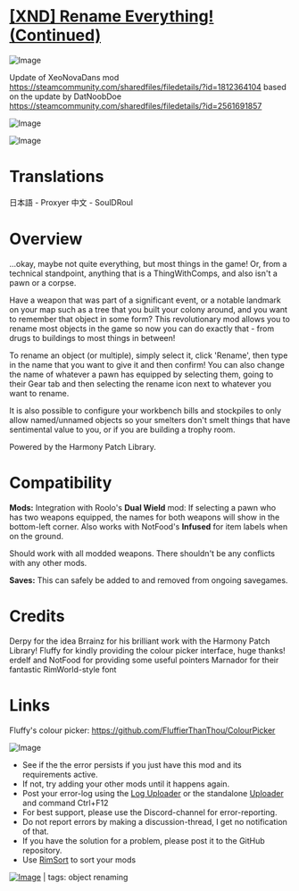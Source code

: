 # [[XND] Rename Everything! (Continued)](https://steamcommunity.com/sharedfiles/filedetails/?id=3424422876)

![Image](https://i.imgur.com/buuPQel.png)

Update of XeoNovaDans mod https://steamcommunity.com/sharedfiles/filedetails/?id=1812364104
based on the update by DatNoobDoe https://steamcommunity.com/sharedfiles/filedetails/?id=2561691857

![Image](https://i.imgur.com/pufA0kM.png)
	
![Image](https://i.imgur.com/Z4GOv8H.png)

# **Translations**

日本語 - Proxyer
中文 - SoulDRoul

# **Overview**

...okay, maybe not quite everything, but most things in the game! Or, from a technical standpoint, anything that is a ThingWithComps, and also isn't a pawn or a corpse.

Have a weapon that was part of a significant event, or a notable landmark on your map such as a tree that you built your colony around, and you want to remember that object in some form? This revolutionary mod allows you to rename most objects in the game so now you can do exactly that - from drugs to buildings to most things in between!

To rename an object (or multiple), simply select it, click 'Rename', then type in the name that you want to give it and then confirm! You can also change the name of whatever a pawn has equipped by selecting them, going to their Gear tab and then selecting the rename icon next to whatever you want to rename.

It is also possible to configure your workbench bills and stockpiles to only allow named/unnamed objects so your smelters don't smelt things that have sentimental value to you, or if you are building a trophy room.

Powered by the Harmony Patch Library.

# **Compatibility**

**Mods:**
Integration with Roolo's **Dual Wield** mod: If selecting a pawn who has two weapons equipped, the names for both weapons will show in the bottom-left corner. Also works with NotFood's **Infused** for item labels when on the ground.

Should work with all modded weapons. There shouldn't be any conflicts with any other mods.

**Saves:**
This can safely be added to and removed from ongoing savegames.

# **Credits**

Derpy for the idea
Brrainz for his brilliant work with the Harmony Patch Library!
Fluffy for kindly providing the colour picker interface, huge thanks!
erdelf and NotFood for providing some useful pointers
Marnador for their fantastic RimWorld-style font

# **Links**

Fluffy's colour picker: https://github.com/FluffierThanThou/ColourPicker

![Image](https://i.imgur.com/PwoNOj4.png)



-  See if the the error persists if you just have this mod and its requirements active.
-  If not, try adding your other mods until it happens again.
-  Post your error-log using the [Log Uploader](https://steamcommunity.com/sharedfiles/filedetails/?id=2873415404) or the standalone [Uploader](https://steamcommunity.com/sharedfiles/filedetails/?id=2873415404) and command Ctrl+F12
-  For best support, please use the Discord-channel for error-reporting.
-  Do not report errors by making a discussion-thread, I get no notification of that.
-  If you have the solution for a problem, please post it to the GitHub repository.
-  Use [RimSort](https://github.com/RimSort/RimSort/releases/latest) to sort your mods

 

[![Image](https://img.shields.io/github/v/release/emipa606/XNDRenameEverything?label=latest%20version&style=plastic&color=9f1111&labelColor=black)](https://steamcommunity.com/sharedfiles/filedetails/changelog/3424422876) | tags: object renaming
